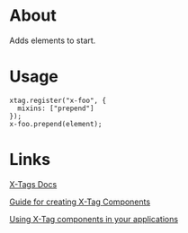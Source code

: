 # About

Adds elements to start.

# Usage

```
xtag.register("x-foo", {
  mixins: ["prepend"]
});
x-foo.prepend(element);
```

# Links

[X-Tags Docs](http://x-tags.org/docs)

[Guide for creating X-Tag Components](https://github.com/x-tag/core/wiki/Creating-X-Tag-Components)

[Using X-Tag components in your applications](https://github.com/x-tag/core/wiki/Using-our-Web-Components-in-Your-Application)


